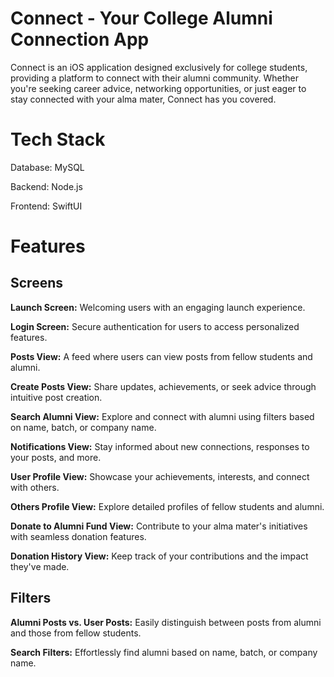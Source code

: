 # Connect - Your College Alumni Connection App
Connect is an iOS application designed exclusively for college students, providing a platform to connect with their alumni community. Whether you're seeking career advice, networking opportunities, or just eager to stay connected with your alma mater, Connect has you covered.

# Tech Stack
Database: MySQL

Backend: Node.js

Frontend: SwiftUI

# Features
## Screens

**Launch Screen:**
Welcoming users with an engaging launch experience.

**Login Screen:**
Secure authentication for users to access personalized features.

**Posts View:**
A feed where users can view posts from fellow students and alumni.

**Create Posts View:**
Share updates, achievements, or seek advice through intuitive post creation.

**Search Alumni View:**
Explore and connect with alumni using filters based on name, batch, or company name.

**Notifications View:**
Stay informed about new connections, responses to your posts, and more.

**User Profile View:**
Showcase your achievements, interests, and connect with others.

**Others Profile View:**
Explore detailed profiles of fellow students and alumni.

**Donate to Alumni Fund View:**
Contribute to your alma mater's initiatives with seamless donation features.

**Donation History View:**
Keep track of your contributions and the impact they've made.

## Filters
**Alumni Posts vs. User Posts:**
Easily distinguish between posts from alumni and those from fellow students.

**Search Filters:**
Effortlessly find alumni based on name, batch, or company name.
